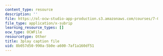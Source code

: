 ```yaml
---
content_type: resource
description: ''
file: https://ol-ocw-studio-app-production.s3.amazonaws.com/courses/7-016-introductory-biology-fall-2018/8b057d50990a5b0ea6007af1a160df51_Qfw0C0Ac-Tk.vtt
file_type: application/x-subrip
learning_resource_types: []
ocw_type: OCWFile
resourcetype: Other
title: 3play caption file
uid: 8b057d50-990a-5b0e-a600-7af1a160df51
---
```

